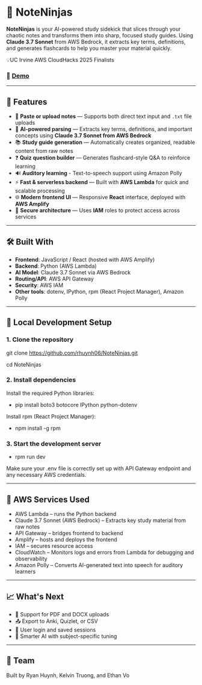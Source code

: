 # 📘 NoteNinjas

**NoteNinjas** is your AI-powered study sidekick that slices through your chaotic notes and transforms them into sharp, focused study guides. Using **Claude 3.7 Sonnet** from AWS Bedrock, it extracts key terms, definitions, and generates flashcards to help you master your material quickly.

💡UC Irvine AWS CloudHacks 2025 Finalists

### 📸 [Demo](https://www.youtube.com/watch?v=Rm0rGJBY15E)

---

## 🚀 Features

-  📝 **Paste or upload notes** — Supports both direct text input and `.txt` file uploads
- 🧠 **AI-powered parsing** — Extracts key terms, definitions, and important concepts using **Claude 3.7 Sonnet from AWS Bedrock**
- 📚 **Study guide generation** — Automatically creates organized, readable content from raw notes
- ❓ **Quiz question builder** — Generates flashcard-style Q&A to reinforce learning
- 🔊 **Auditory learning** - Text-to-speech support using Amazon Polly
- ⚡ **Fast & serverless backend** — Built with **AWS Lambda** for quick and scalable processing
- 🌐 **Modern frontend UI** — Responsive **React** interface, deployed with **AWS Amplify**
- 🔐 **Secure architecture** — Uses **IAM** roles to protect access across services

---

## 🛠️ Built With

- **Frontend**: JavaScript / React (hosted with AWS Amplify)
- **Backend**: Python (AWS Lambda)
- **AI Model**: Claude 3.7 Sonnet via AWS Bedrock
- **Routing/API**: AWS API Gateway
- **Security**: AWS IAM
- **Other tools**: dotenv, IPython, rpm (React Project Manager), Amazon Polly

---

## 🧪 Local Development Setup

### 1. Clone the repository
git clone https://github.com/rhuynh06/NoteNinjas.git

cd NoteNinjas

### 2. Install dependencies
Install the required Python libraries:
- pip install boto3 botocore IPython python-dotenv

Install rpm (React Project Manager):
- npm install -g rpm

### 3. Start the development server
- rpm run dev

Make sure your .env file is correctly set up with API Gateway endpoint and any necessary AWS credentials.

---

## 🧩 AWS Services Used
- AWS Lambda – runs the Python backend
- Claude 3.7 Sonnet (AWS Bedrock) – Extracts key study material from raw notes
- API Gateway – bridges frontend to backend
- Amplify – hosts and deploys the frontend
- IAM – secures resource access
- CloudWatch – Monitors logs and errors from Lambda for debugging and observability
- Amazon Polly – Converts AI-generated text into speech for auditory learners

---

## 📈 What's Next
- 📄 Support for PDF and DOCX uploads
- 📤 Export to Anki, Quizlet, or CSV
- 🔐 User login and saved sessions
- 🧠 Smarter AI with subject-specific tuning

---

## 🤝 Team
Built by Ryan Huynh, Kelvin Truong, and Ethan Vo
